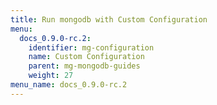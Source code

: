 ```yaml
---
title: Run mongodb with Custom Configuration
menu:
  docs_0.9.0-rc.2:
    identifier: mg-configuration
    name: Custom Configuration
    parent: mg-mongodb-guides
    weight: 27
menu_name: docs_0.9.0-rc.2
---
```


